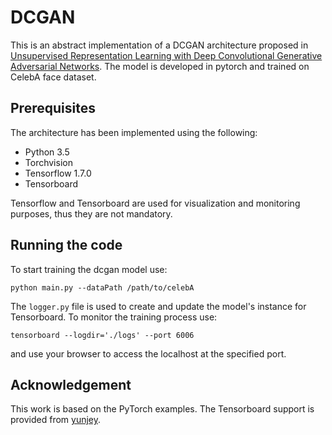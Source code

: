 # DCGAN
This is an abstract implementation of a DCGAN architecture proposed in [Unsupervised Representation Learning with Deep Convolutional Generative Adversarial Networks](https://arxiv.org/abs/1511.06434). The model is developed in pytorch and trained on CelebA face dataset.

## Prerequisites
The architecture has been implemented using the following:
- Python 3.5
- Torchvision
- Tensorflow 1.7.0
- Tensorboard

Tensorflow and Tensorboard are used for visualization and monitoring purposes, thus they are not mandatory.

## Running the code
To start training the dcgan model use:
```
python main.py --dataPath /path/to/celebA
```

The ```logger.py``` file is used to create and update the model's instance for Tensorboard. To monitor the training process use:
```
tensorboard --logdir='./logs' --port 6006
```
and use your browser to access the localhost at the specified port.

## Acknowledgement
This work is based on the PyTorch examples. The Tensorboard support is provided from [yunjey](https://github.com/yunjey/pytorch-tutorial/tree/master/tutorials/04-utils/tensorboard).



